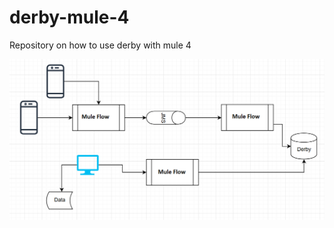 # derby-mule-4
Repository on how to use derby with mule 4


![alt Use Case](https://raw.githubusercontent.com/pradeep-naidu/derby-mule-4/master/use-case.png)
